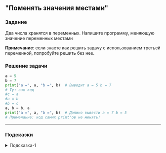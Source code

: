 ## "Поменять значения местами"

### Задание

Два числа хранятся в переменных. Напишите программу, меняющую значение переменных местами

**Примечание**: если знаете как решить задачу с использованием третьей переменной, попробуйте решить без нее.

### Решение задачи

```python
a = 5
b = 7
print("a =", a, "b =", b)  # Выводит a = 5 b = 7
# Тут ваш код
#c = a
#a = b
#b = c
a, b = b, a
print("a =", a, "b =", b)  # Должно вывести a = 7 b = 5
# Примечание: код самих print'ов не менять!
```

---

### Подсказки

<details>
<summary>Подсказка-1</summary>
Сначала решите задачу, используя дополнительную переменную. 
Затем попробуйте решить задачу, без использование третьей переменной.
</details>